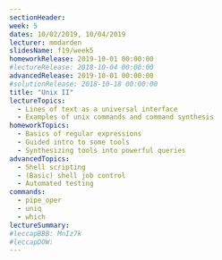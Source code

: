 ```yaml
---
sectionHeader:
week: 5
dates: 10/02/2019, 10/04/2019
lecturer: mmdarden
slidesName: f19/week5
homeworkRelease: 2019-10-01 00:00:00
#lectureRelease: 2018-10-04 00:00:00
advancedRelease: 2019-10-01 00:00:00
#solutionRelease: 2018-10-18 00:00:00
title: "Unix II"
lectureTopics:
  - Lines of text as a universal interface
  - Examples of unix commands and command synthesis
homeworkTopics:
  - Basics of regular expressions
  - Guided intro to some tools
  - Synthesizing tools into powerful queries
advancedTopics:
  - Shell scripting
  - (Basic) shell job control
  - Automated testing
commands:
  - pipe_oper
  - uniq
  - which
lectureSummary:
#leccapBBB: MnIz7k
#leccapDOW:
---
```

